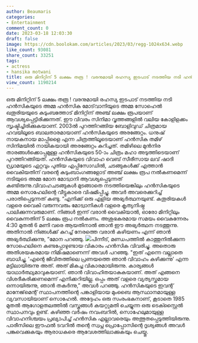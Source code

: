 ```yaml
---
author: Beaumaris
categories:
- Entertainment
comment_count: 0
date: 2023-03-18 12:03:30
draft: false
image: https://cdn.boolokam.com/articles/2023/03/regg-1024x634.webp
like_count: 93081
share_count: 33251
tags:
- actress
- hansika motwani
title: ഒരു മിനിറ്റിന് 5 ലക്ഷം തരൂ ! വരനുമായി രഹസ്യ ഇടപാട് നടത്തിയ നടി ഹൻസികയുടെ അമ്മ
view_count: 1190214
---
```


ഒരു മിനിറ്റിന് 5 ലക്ഷം തരൂ ! വരനുമായി രഹസ്യ ഇടപാട് നടത്തിയ നടി ഹൻസികയുടെ അമ്മ ഹൻസിക മോട്‌വാനിയുടെ അമ്മ സോഹെൽ ഖതൂരിയയുടെ കുടുംബത്തോട് മിനിറ്റിന് അഞ്ച് ലക്ഷം രൂപയാണ് ആവശ്യപ്പെട്ടിരിക്കുന്നത്. ഈ വിവരം സിനിമാ വൃത്തങ്ങളിൽ വലിയ കോളിളക്കം സൃഷ്ടിച്ചിരിക്കുകയാണ്. 2003ൽ പുറത്തിറങ്ങിയ ബോളിവുഡ് ചിത്രമായ ഹവയിലൂടെ ബാലതാരമായാണ് ഹൻസികയുടെ അരങ്ങേറ്റം. ധനുഷ് നായകനായ മാപ്പിളൈ എന്ന ചിത്രത്തിലൂടെയാണ് ഹൻസിക തമിഴ് സിനിമയിൽ നായികയായി അരങ്ങേറ്റം കുറിച്ചത്. തമിഴിലെ മുൻനിര താരങ്ങൾക്കൊപ്പമുള്ള ഹൻസികയുടെ 50-ാം ചിത്രം മഹാ അടുത്തിടെയാണ് പുറത്തിറങ്ങിയത്. ഹൻസികയുടെ വിവാഹ വെബ് സീരീസായ ലവ് ഷാദി ഡ്രാമയുടെ ഏറ്റവും പുതിയ എപ്പിസോഡിൽ, ചടങ്ങുകൾക്ക് എത്താൻ വൈകിയതിന് വരന്റെ കുടുംബാംഗങ്ങളോട് അഞ്ച് ലക്ഷം രൂപ നൽകണമെന്ന് നടിയുടെ അമ്മ മോന മോട്വാനി ആവശ്യപ്പെടുന്നത് കണ്ടിരുന്നു.വിവാഹചടങ്ങുകൾ മുടങ്ങാതെ നടത്തിയെങ്കിലും ഹൻസികയുടെ അമ്മ സൊഹേലിന്റെ വീട്ടുകാരെ വിഷമിപ്പിച്ചു. അവർ അവരെക്കുറിച്ച് പരാതിപ്പെടുന്നത് കണ്ടു. “എനിക്ക് ഒരു എളിയ അഭ്യർത്ഥനയുണ്ട്. കതൂരിയകൾ വളരെ വൈകി വരുന്നവരും മോട്വാനികൾ വളരെ കൃത്യനിഷ്ഠ പാലിക്കുന്നവരുമാണ്. നിങ്ങൾ ഇന്ന് വരാൻ വൈകിയാൽ, ഓരോ മിനിറ്റിലും വൈകുന്നതിന് 5 ലക്ഷം രൂപ നൽകണം. അശുഭകരമായ സമയം വൈകുന്നേരം 4:30 മുതൽ 6 മണി വരെ ആയതിനാൽ ഞാൻ ഈ അഭ്യർത്ഥന നടത്തുന്നു. അതിനാൽ നിങ്ങൾക്ക് കുറച്ച് നേരത്തെ വരാൻ കഴിയണം എന്ന് ഞാൻ അഭ്യർത്ഥിക്കുന്നു, ”മോന പറഞ്ഞു. ![](https://cdn.boolokam.com/articles/2023/03/regg-1024x634.webp)പിന്നീട്, മണ്ഡപത്തിൽ കാത്തുനിൽക്കുന്ന സോഹെലിനെ കണ്ടപ്പോഴുണ്ടായ വികാരം ഹൻസിക വിവരിച്ചു. അതൊരു അതിശയകരമായ നിമിഷമാണെന്ന് അവൾ പറഞ്ഞു. "ഇത് എന്നെ വല്ലാതെ ബാധിച്ചു, 'എന്റെ ജീവിതത്തിലെ പ്രണയത്തെ ഞാൻ വിവാഹം കഴിക്കുന്നു' എന്ന മട്ടിലായിരുന്നു അത്. അത് മികച്ച വികാരമായിരുന്നു. കാര്യങ്ങൾ യാഥാർത്ഥ്യമാവുകയാണ്. ഞാൻ വിവാഹിതയാകുകയാണ്. അത് എങ്ങനെ വിശദീകരിക്കണമെന്ന് എനിക്കറിയില്ല. ഒപ്പം അത് വളരെ വ്യത്യസ്തമായ ഒന്നായിരുന്നു, ഞാൻ തകർന്നു,” അവൾ പറഞ്ഞു. ഹൻസികയുടെ ഇവന്റ് മാനേജ്‌മെന്റ് സ്ഥാപനത്തിന്റെ പങ്കാളിയായ മുംബൈ ആസ്ഥാനമായുള്ള വ്യവസായിയാണ് സൊഹേൽ. അദ്ദേഹം ഒരു സംരംഭകനാണ്, കൂടാതെ 1985 മുതൽ ആഗോളതലത്തിൽ വസ്ത്രങ്ങൾ കയറ്റുമതി ചെയ്യുന്ന ഒരു ടെക്സ്റ്റൈൽ സ്ഥാപനവും ഉണ്ട്. കഴിഞ്ഞ വർഷം നവംബറിൽ, സൊഹേലുമായുള്ള വിവാഹനിശ്ചയം പ്രഖ്യാപിച്ച് ഹൻസിക എല്ലാവരെയും അത്ഭുതപ്പെടുത്തിയിരുന്നു. പാരീസിലെ ഈഫൽ ടവറിൽ തന്റെ സ്വപ്ന പ്രൊപ്പോസിന്റെ ദൃശ്യങ്ങൾ അവൾ പങ്കുവെക്കുകയും ആരാധകരെ ആവേശത്തിലാക്കുകയും ചെയ്തു.